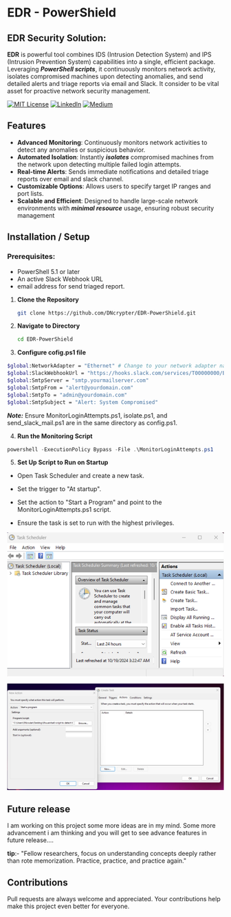 
#  ****EDR**** - PowerShield
## EDR Security Solution: 

**EDR** is powerful tool combines IDS (Intrusion Detection System) and IPS (Intrusion Prevention System) capabilities into a single, efficient package. Leveraging ***PowerShell scripts***, it continuously monitors network activity, isolates compromised machines upon detecting anomalies, and send detailed alerts and triage reports via email and Slack. It consider to be vital asset for proactive network security management.

[![MIT License](https://img.shields.io/badge/License-MIT-green.svg)](https://choosealicense.com/licenses/mit/)
        [![LinkedIn](https://img.shields.io/badge/LinkedIn-Profile-blue)](https://www.linkedin.com/in/nikhil--chaudhari/)
        [![Medium](https://img.shields.io/badge/Medium-Writeups-black)](https://medium.com/@nikhil-c)

## Features

- **Advanced Monitoring**: Continuously monitors network activities to detect any anomalies or suspicious behavior.
- **Automated Isolation**: Instantly ***isolates*** compromised machines from the network upon detecting multiple failed login attempts.
- **Real-time Alerts**: Sends immediate notifications and detailed triage reports over email and slack channel.
- **Customizable Options**: Allows users to specify target IP ranges and port lists.
- **Scalable and Efficient**: Designed to handle large-scale network environments with ***minimal resource*** usage, ensuring robust security management

## Installation / Setup

### Prerequisites:
- PowerShell 5.1 or later
- An active Slack Webhook URL
- email address for send triaged report.

1. **Clone the Repository**
   ```bash
   git clone https://github.com/DNcrypter/EDR-PowerShield.git
   
   ```

2. **Navigate to Directory**
    ```bash
   cd EDR-PowerShield
   ```

3. **Configure cofig.ps1 file**
  ```bash 
$global:NetworkAdapter = "Ethernet" # Change to your network adapter name
$global:SlackWebhookUrl = "https://hooks.slack.com/services/T00000000/B00000000/XXXXXXXXXXXXXXXXXXXXXXXX"
$global:SmtpServer = "smtp.yourmailserver.com"
$global:SmtpFrom = "alert@yourdomain.com"
$global:SmtpTo = "admin@yourdomain.com"
$global:SmtpSubject = "Alert: System Compromised"

  ```

 ***Note:*** Ensure MonitorLoginAttempts.ps1, isolate.ps1, and send_slack_mail.ps1 are in the same directory as config.ps1. 
 
4. **Run the Monitoring Script**
```powershell
powershell -ExecutionPolicy Bypass -File .\MonitorLoginAttempts.ps1
```
5. **Set Up Script to Run on Startup**
- Open Task Scheduler and create a new task.

- Set the trigger to "At startup".

- Set the action to "Start a Program" and point to the MonitorLoginAttempts.ps1 script.

- Ensure the task is set to run with the highest privileges.

![Screenshot 1](https://github.com/DNcrypter/EDR-PowerShield/blob/main/statics/Screenshot_1.png)

![Screenshot 2](https://github.com/DNcrypter/EDR-PowerShield/blob/main/statics/Screenshot_2.png)

## Future release
I am working on this project some more ideas are in my mind. Some more advancement i am thinking and you will get to see advance features in future release....

**tip**:- "Fellow researchers, focus on understanding concepts deeply rather than rote memorization. Practice, practice, and practice again."

## Contributions
Pull requests are always welcome and appreciated. Your contributions help make this project even better for everyone.

